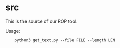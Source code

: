 # src
This is the source of our ROP tool.

Usage:
```
    python3 get_text.py --file FILE --length LEN
```
